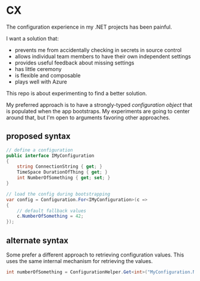 # CX

The configuration experience in my .NET projects has been painful.

I want a solution that:

- prevents me from accidentally checking in secrets in source control
- allows individual team members to have their own independent settings
- provides useful feedback about missing settings
- has little ceremony
- is flexible and composable
- plays well with Azure

This repo is about experimenting to find a better solution.

My preferred approach is to have a strongly-typed _configuration object_ that
is populated when the app bootstraps. My experiments are going to center around
that, but I'm open to arguments favoring other approaches.

## proposed syntax
``` C#
// define a configuration
public interface IMyConfiguration
{
    string ConnectionString { get; }
    TimeSpace DurationOfThing { get; }
    int NumberOfSomething { get; set; }
}

// load the config during bootstrapping
var config = Configuration.For<IMyConfiguration>(c =>
{
    // default fallback values
    c.NumberOfSomething = 42;
});
```

## alternate syntax

Some prefer a different approach to retrieving configuration values. This
uses the same internal mechanism for retrieving the values.

``` C#
int numberOfSomething = ConfigurationHelper.Get<int>("MyConfiguration.NumberOfSomething");
```
